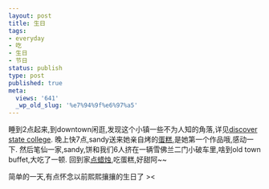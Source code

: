 ```yaml
---
layout: post
title: 生日
tags:
- everyday
- 吃
- 生日
- 节日
status: publish
type: post
published: true
meta:
  views: '641'
  _wp_old_slug: '%e7%94%9f%e6%97%a5'
---
```

睡到2点起来,到downtown闲逛,发现这个小镇一些不为人知的角落,详见<a href="http://picasaweb.google.com/MaZhaorong/DiscoverStateCollege" target="_blank">discover state college</a>.
晚上快7点,sandy送来她亲自烤的<a href="http://picasaweb.google.com/MaZhaorong/Birthday/photo#5135837600869090242" target="_blank">蛋糕</a>,是她第一个作品哦,感动一下.
然后笔仙一家,sandy,饼和我们6人挤在一辆雪佛兰二门小破车里,啥到old town buffet,大吃了一顿.
回到家<a href="http://picasaweb.google.com/MaZhaorong/Birthday/photo#5135837781257716722" target="_blank">点蜡烛</a>,吃蛋糕,好甜阿~~

简单的一天,有点怀念以前熙熙攘攘的生日了 &gt;&lt;